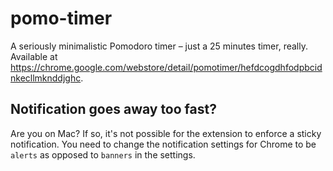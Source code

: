 # pomo-timer

A seriously minimalistic Pomodoro timer – just a 25 minutes timer, really. Available at  https://chrome.google.com/webstore/detail/pomotimer/hefdcogdhfodpbcidnkecllmknddjghc.

## Notification goes away too fast?

Are you on Mac? If so, it's not possible for the extension to enforce a sticky notification. You need to change the notification settings for Chrome to be `alerts` as opposed to `banners` in the settings.

